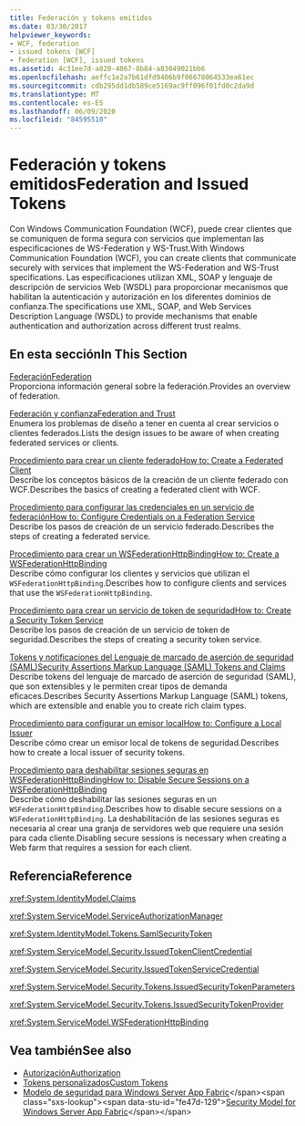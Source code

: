 ```yaml
---
title: Federación y tokens emitidos
ms.date: 03/30/2017
helpviewer_keywords:
- WCF, federation
- issued tokens [WCF]
- federation [WCF], issued tokens
ms.assetid: 4c31ee7d-a820-4067-8b84-a83049021bb6
ms.openlocfilehash: aeffc1e2a7b61dfd9406b9f06678064533ea61ec
ms.sourcegitcommit: cdb295dd1db589ce5169ac9ff096f01fd0c2da9d
ms.translationtype: MT
ms.contentlocale: es-ES
ms.lasthandoff: 06/09/2020
ms.locfileid: "84595510"
---
```

# <a name="federation-and-issued-tokens"></a><span data-ttu-id="fe47d-102">Federación y tokens emitidos</span><span class="sxs-lookup"><span data-stu-id="fe47d-102">Federation and Issued Tokens</span></span>
<span data-ttu-id="fe47d-103">Con Windows Communication Foundation (WCF), puede crear clientes que se comuniquen de forma segura con servicios que implementan las especificaciones de WS-Federation y WS-Trust.</span><span class="sxs-lookup"><span data-stu-id="fe47d-103">With Windows Communication Foundation (WCF), you can create clients that communicate securely with services that implement the WS-Federation and WS-Trust specifications.</span></span> <span data-ttu-id="fe47d-104">Las especificaciones utilizan XML, SOAP y lenguaje de descripción de servicios Web (WSDL) para proporcionar mecanismos que habilitan la autenticación y autorización en los diferentes dominios de confianza.</span><span class="sxs-lookup"><span data-stu-id="fe47d-104">The specifications use XML, SOAP, and Web Services Description Language (WSDL) to provide mechanisms that enable authentication and authorization across different trust realms.</span></span>  
  
## <a name="in-this-section"></a><span data-ttu-id="fe47d-105">En esta sección</span><span class="sxs-lookup"><span data-stu-id="fe47d-105">In This Section</span></span>  
 [<span data-ttu-id="fe47d-106">Federación</span><span class="sxs-lookup"><span data-stu-id="fe47d-106">Federation</span></span>](federation.md)  
 <span data-ttu-id="fe47d-107">Proporciona información general sobre la federación.</span><span class="sxs-lookup"><span data-stu-id="fe47d-107">Provides an overview of federation.</span></span>  
  
 [<span data-ttu-id="fe47d-108">Federación y confianza</span><span class="sxs-lookup"><span data-stu-id="fe47d-108">Federation and Trust</span></span>](federation-and-trust.md)  
 <span data-ttu-id="fe47d-109">Enumera los problemas de diseño a tener en cuenta al crear servicios o clientes federados.</span><span class="sxs-lookup"><span data-stu-id="fe47d-109">Lists the design issues to be aware of when creating federated services or clients.</span></span>  
  
 [<span data-ttu-id="fe47d-110">Procedimiento para crear un cliente federado</span><span class="sxs-lookup"><span data-stu-id="fe47d-110">How to: Create a Federated Client</span></span>](how-to-create-a-federated-client.md)  
 <span data-ttu-id="fe47d-111">Describe los conceptos básicos de la creación de un cliente federado con WCF.</span><span class="sxs-lookup"><span data-stu-id="fe47d-111">Describes the basics of creating a federated client with WCF.</span></span>  
  
 [<span data-ttu-id="fe47d-112">Procedimiento para configurar las credenciales en un servicio de federación</span><span class="sxs-lookup"><span data-stu-id="fe47d-112">How to: Configure Credentials on a Federation Service</span></span>](how-to-configure-credentials-on-a-federation-service.md)  
 <span data-ttu-id="fe47d-113">Describe los pasos de creación de un servicio federado.</span><span class="sxs-lookup"><span data-stu-id="fe47d-113">Describes the steps of creating a federated service.</span></span>  
  
 [<span data-ttu-id="fe47d-114">Procedimiento para crear un WSFederationHttpBinding</span><span class="sxs-lookup"><span data-stu-id="fe47d-114">How to: Create a WSFederationHttpBinding</span></span>](how-to-create-a-wsfederationhttpbinding.md)  
 <span data-ttu-id="fe47d-115">Describe cómo configurar los clientes y servicios que utilizan el `WSFederationHttpBinding`.</span><span class="sxs-lookup"><span data-stu-id="fe47d-115">Describes how to configure clients and services that use the `WSFederationHttpBinding`.</span></span>  
  
 [<span data-ttu-id="fe47d-116">Procedimiento para crear un servicio de token de seguridad</span><span class="sxs-lookup"><span data-stu-id="fe47d-116">How to: Create a Security Token Service</span></span>](how-to-create-a-security-token-service.md)  
 <span data-ttu-id="fe47d-117">Describe los pasos de creación de un servicio de token de seguridad.</span><span class="sxs-lookup"><span data-stu-id="fe47d-117">Describes the steps of creating a security token service.</span></span>  
  
 [<span data-ttu-id="fe47d-118">Tokens y notificaciones del Lenguaje de marcado de aserción de seguridad (SAML)</span><span class="sxs-lookup"><span data-stu-id="fe47d-118">Security Assertions Markup Language (SAML) Tokens and Claims</span></span>](saml-tokens-and-claims.md)  
 <span data-ttu-id="fe47d-119">Describe tokens del lenguaje de marcado de aserción de seguridad (SAML), que son extensibles y le permiten crear tipos de demanda eficaces.</span><span class="sxs-lookup"><span data-stu-id="fe47d-119">Describes Security Assertions Markup Language (SAML) tokens, which are extensible and enable you to create rich claim types.</span></span>  
  
 [<span data-ttu-id="fe47d-120">Procedimiento para configurar un emisor local</span><span class="sxs-lookup"><span data-stu-id="fe47d-120">How to: Configure a Local Issuer</span></span>](how-to-configure-a-local-issuer.md)  
 <span data-ttu-id="fe47d-121">Describe cómo crear un emisor local de tokens de seguridad.</span><span class="sxs-lookup"><span data-stu-id="fe47d-121">Describes how to create a local issuer of security tokens.</span></span>  
  
 [<span data-ttu-id="fe47d-122">Procedimiento para deshabilitar sesiones seguras en WSFederationHttpBinding</span><span class="sxs-lookup"><span data-stu-id="fe47d-122">How to: Disable Secure Sessions on a WSFederationHttpBinding</span></span>](how-to-disable-secure-sessions-on-a-wsfederationhttpbinding.md)  
 <span data-ttu-id="fe47d-123">Describe cómo deshabilitar las sesiones seguras en un `WSFederationHttpBinding`.</span><span class="sxs-lookup"><span data-stu-id="fe47d-123">Describes how to disable secure sessions on a `WSFederationHttpBinding`.</span></span> <span data-ttu-id="fe47d-124">La deshabilitación de las sesiones seguras es necesaria al crear una granja de servidores web que requiere una sesión para cada cliente.</span><span class="sxs-lookup"><span data-stu-id="fe47d-124">Disabling secure sessions is necessary when creating a Web farm that requires a session for each client.</span></span>  
  
## <a name="reference"></a><span data-ttu-id="fe47d-125">Referencia</span><span class="sxs-lookup"><span data-stu-id="fe47d-125">Reference</span></span>  
 <xref:System.IdentityModel.Claims>  
  
 <xref:System.ServiceModel.ServiceAuthorizationManager>  
  
 <xref:System.IdentityModel.Tokens.SamlSecurityToken>  
  
 <xref:System.ServiceModel.Security.IssuedTokenClientCredential>  
  
 <xref:System.ServiceModel.Security.IssuedTokenServiceCredential>  
  
 <xref:System.ServiceModel.Security.Tokens.IssuedSecurityTokenParameters>  
  
 <xref:System.ServiceModel.Security.Tokens.IssuedSecurityTokenProvider>  
  
 <xref:System.ServiceModel.WSFederationHttpBinding>  
  
## <a name="see-also"></a><span data-ttu-id="fe47d-126">Vea también</span><span class="sxs-lookup"><span data-stu-id="fe47d-126">See also</span></span>

- [<span data-ttu-id="fe47d-127">Autorización</span><span class="sxs-lookup"><span data-stu-id="fe47d-127">Authorization</span></span>](authorization-in-wcf.md)
- [<span data-ttu-id="fe47d-128">Tokens personalizados</span><span class="sxs-lookup"><span data-stu-id="fe47d-128">Custom Tokens</span></span>](../extending/custom-tokens.md)
- <span data-ttu-id="fe47d-129">[Modelo de seguridad para Windows Server App Fabric](https://docs.microsoft.com/previous-versions/appfabric/ee677202(v=azure.10))</span><span class="sxs-lookup"><span data-stu-id="fe47d-129">[Security Model for Windows Server App Fabric](https://docs.microsoft.com/previous-versions/appfabric/ee677202(v=azure.10))</span></span>
